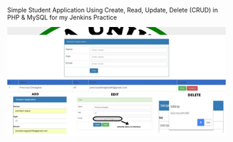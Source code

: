 Simple Student Application Using Create, Read, Update, Delete (CRUD) in PHP & MySQL for my Jenkins Practice

![](addeddel.jpg)


